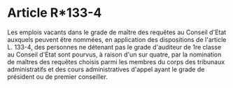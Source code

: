 # Article R*133-4

Les emplois vacants dans le grade de maître des requêtes au Conseil d'Etat auxquels peuvent être nommées, en application des dispositions de l'article L. 133-4, des personnes ne détenant pas le grade d'auditeur de 1re classe au Conseil d'Etat sont pourvus, à raison d'un sur quatre, par la nomination de maîtres des requêtes choisis parmi les membres du corps des tribunaux administratifs et des cours administratives d'appel ayant le grade de président ou de premier conseiller.
